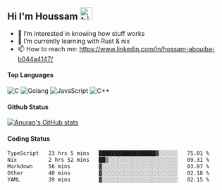 ## Hi I'm Houssam <img src="https://user-images.githubusercontent.com/1303154/88677602-1635ba80-d120-11ea-84d8-d263ba5fc3c0.gif" width="28px" alt="hi">

- 👀 I’m interested in knowing how stuff works
- 🔭 I’m currently learning with Rust & nix
- 📫 How to reach me: https://www.linkedin.com/in/hossam-abouiba-b044a4147/

#### Top Languages

![C](https://img.shields.io/badge/c-%2300599C.svg?style=for-the-badge&logo=c&logoColor=white)
![Golang](https://img.shields.io/badge/go-blue?style=for-the-badge&logo=Goland)
![JavaScript](https://img.shields.io/badge/javascript-%23323330.svg?style=for-the-badge&logo=javascript&logoColor=%23F7DF1E)
![C++](https://img.shields.io/badge/C%2B%2B-blue?style=for-the-badge&logo=C%2B%2B)


#### Github Status
[![Anurag's GitHub stats](https://github-readme-stats.vercel.app/api?username=0xhoussam&theme=tokyonight)](https://github.com/anuraghazra/github-readme-stats)

#### Coding Status
<!--START_SECTION:waka-->

```txt
TypeScript   23 hrs 5 mins   ██████████████████▓░░░░░░   75.01 %
Nix          2 hrs 52 mins   ██▒░░░░░░░░░░░░░░░░░░░░░░   09.31 %
Markdown     56 mins         ▓░░░░░░░░░░░░░░░░░░░░░░░░   03.07 %
Other        40 mins         ▓░░░░░░░░░░░░░░░░░░░░░░░░   02.18 %
YAML         39 mins         ▓░░░░░░░░░░░░░░░░░░░░░░░░   02.15 %
```

<!--END_SECTION:waka-->
